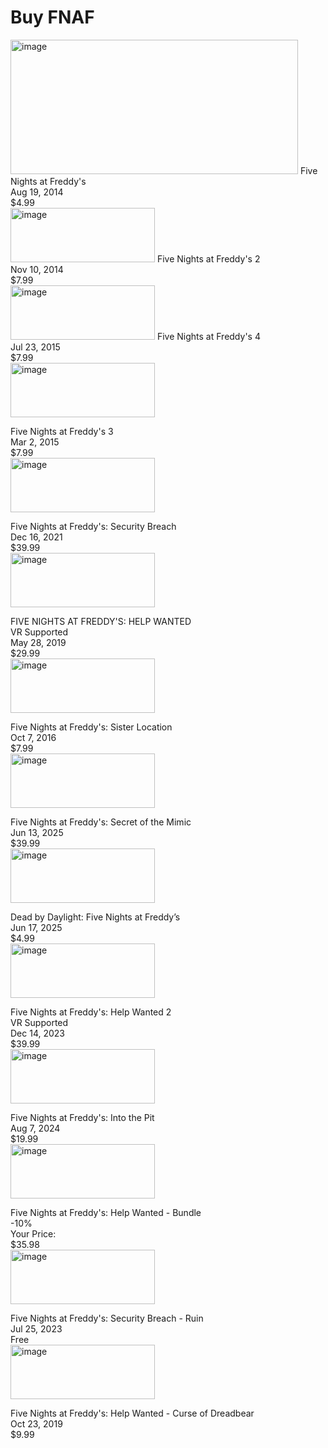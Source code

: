 # Buy FNAF
<img width="460" height="215" alt="image" src="https://github.com/user-attachments/assets/91a7a374-a882-42f9-b222-dc99683e8aa3" />
Five Nights at Freddy's <br>
Aug 19, 2014 <br>
$4.99<br>
<img width="231" height="87" alt="image" src="https://github.com/user-attachments/assets/7e0e98cc-bd58-438a-a822-e85a7b4affe0" />
Five Nights at Freddy's 2<br>
Nov 10, 2014<br>
$7.99<br>
<img width="231" height="87" alt="image" src="https://github.com/user-attachments/assets/c577f6f4-0aa2-4a15-91d1-1adc086b943b" /> 
Five Nights at Freddy's 4<br>
Jul 23, 2015<br>
$7.99<br>
<img width="231" height="87" alt="image" src="https://github.com/user-attachments/assets/082339b0-1833-480d-be0a-7a646b36d99e" />

Five Nights at Freddy's 3<br>
Mar 2, 2015<br>
$7.99<br>
<img width="231" height="87" alt="image" src="https://github.com/user-attachments/assets/7d9c4955-3fb3-4713-ba32-f4a3d6e8f1fa" />

Five Nights at Freddy's: Security Breach<br>
Dec 16, 2021<br>
$39.99<br>
<img width="231" height="87" alt="image" src="https://github.com/user-attachments/assets/a830e8b4-01fb-4918-b392-2f265a7a0376" />

FIVE NIGHTS AT FREDDY'S: HELP WANTED<br>
VR Supported<br>
May 28, 2019<br>
$29.99<br>
<img width="231" height="87" alt="image" src="https://github.com/user-attachments/assets/522692eb-a883-4a74-a4d2-0de4eaf6e6b2" />

Five Nights at Freddy's: Sister Location<br>
Oct 7, 2016<br>
$7.99<br>
<img width="231" height="87" alt="image" src="https://github.com/user-attachments/assets/41dc30d5-1830-4e16-bfe4-e3a395b7d59e" />

Five Nights at Freddy's: Secret of the Mimic<br>
Jun 13, 2025<br>
$39.99<br>
<img width="231" height="87" alt="image" src="https://github.com/user-attachments/assets/baf9731e-2550-47b5-bf60-a2e94c38c5bb" />

Dead by Daylight: Five Nights at Freddy’s<br>
Jun 17, 2025<br>
$4.99<br>
<img width="231" height="87" alt="image" src="https://github.com/user-attachments/assets/44977531-b804-4875-927b-5413eb8e5792" />

Five Nights at Freddy's: Help Wanted 2<br>
VR Supported<br>
Dec 14, 2023<br>
$39.99<br>
<img width="231" height="87" alt="image" src="https://github.com/user-attachments/assets/69f0864c-e782-4b66-b8ee-abd819744196" />

Five Nights at Freddy's: Into the Pit<br>
Aug 7, 2024<br>
$19.99<br>
<img width="231" height="87" alt="image" src="https://github.com/user-attachments/assets/f089f81a-4042-4608-9ba6-bac806734830" />

Five Nights at Freddy's: Help Wanted - Bundle<br>
-10%<br>
Your Price:<br>
$35.98<br>
<img width="231" height="87" alt="image" src="https://github.com/user-attachments/assets/3d8a5469-82d2-4d52-906e-9aeed26ad512" />

Five Nights at Freddy's: Security Breach - Ruin<br>
Jul 25, 2023<br>
Free<br>
<img width="231" height="87" alt="image" src="https://github.com/user-attachments/assets/0b3b2544-859b-4bfa-8063-a57532199b51" />

Five Nights at Freddy's: Help Wanted - Curse of Dreadbear<br>
Oct 23, 2019<br>
$9.99<br>
